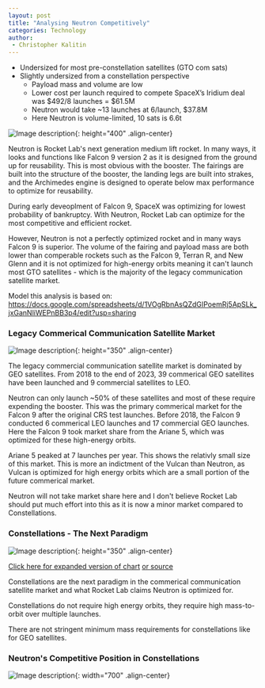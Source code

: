 ```yaml
---
layout: post
title: "Analysing Neutron Competitively"
categories: Technology
author:
 - Christopher Kalitin
---
```

<head>
    <meta property="og:image" content="{{site.url}}/assets/images/2024-01-07/neutron-deploy.jpg">
</head>

- Undersized for most pre-constellation satellites (GTO com sats)
- Slightly undersized from a constellation perspective
    - Payload mass and volume are low
    - Lower cost per launch required to compete
SpaceX’s Iridium deal was $492/8 launches = $61.5M
    - Neutron would take ~13 launches at 6/launch, $37.8M
    - Here Neutron is volume-limited, 10 sats is 6.6t

![Image description]({{site.url}}/assets/images/2024-01-07/neutron-deploy.jpg){: height="400" .align-center}

Neutron is Rocket Lab's next generation medium lift rocket. In many ways, it looks and functions like Falcon 9 version 2 as it is designed from the ground up for reusability. This is most obvious with the booster. The fairings are built into the structure of the booster, the landing legs are built into strakes, and the Archimedes engine is designed to operate below max performance to optimize for reusability.

During early deveoplment of Falcon 9, SpaceX was optimizing for lowest probability of bankruptcy. With Neutron, Rocket Lab can optimize for the most competitive and efficient rocket.

However, Neutron is not a perfectly optimized rocket and in many ways Falcon 9 is superior. The volume of the fairing and payload mass are both lower than comperable rockets such as the Falcon 9, Terran R, and New Glenn and it is not optimized for high-energy orbits meaning it can't launch most GTO satellites - which is the majority of the legacy communication satellite market.

Model this analysis is based on: <a href="https://docs.google.com/spreadsheets/d/1VOgRbnAsQZdGIPoemRj5ApSLk_jxGanNliWEPnBB3p4/edit?usp=sharing">https://docs.google.com/spreadsheets/d/1VOgRbnAsQZdGIPoemRj5ApSLk_jxGanNliWEPnBB3p4/edit?usp=sharing</a>

### Legacy Commerical Communication Satellite Market

![Image description]({{site.url}}/assets/images/2024-01-07/Launches-Total-Type-Mass.png){: height="350" .align-center}

The legacy commercial communication satellite market is dominated by GEO satellites. From 2018 to the end of 2023, 39 commerical GEO satellites have been launched and 9 commercial satellites to LEO.

Neutron can only launch ~50% of these satellites and most of these require expending the booster. This was the primary commerical market for the Falcon 9 after the original CRS test launches. Before 2018, the Falcon 9 conducted 6 commerical LEO launches and 17 commercial GEO launches. Here the Falcon 9 took market share from the Ariane 5, which was optimized for these high-energy orbits.

Ariane 5 peaked at 7 launches per year. This shows the relativly small size of this market. This is more an indictment of the Vulcan than Neutron, as Vulcan is optimized for high energy orbits which are a small portion of the future commerical market.

Neutron will not take market share here and I don't believe Rocket Lab should put much effort into this as it is now a minor market compared to Constellations.

### Constellations - The Next Paradigm

![Image description]({{site.url}}/assets/images/2024-01-07/Launches-Type-Pie.png){: height="350" .align-center}

<a href="{{site.url}}/assets/images/2024-01-07/Launches-Type-Pie.png">Click here for expanded version of chart</a> <a href="https://docs.google.com/spreadsheets/d/1VOgRbnAsQZdGIPoemRj5ApSLk_jxGanNliWEPnBB3p4/edit?usp=sharing">or source</a>

Constellations are the next paradigm in the commerical communication satellite market and what Rocket Lab claims Neutron is optimized for. 

Constellations do not require high energy orbits, they require high mass-to-orbit over multiple launches.

There are not stringent minimum mass requirements for constellations like for GEO satellites. 

### Neutron's Competitive Position in Constellations

![Image description]({{site.url}}/assets/images/2024-01-07/Constellation-Rockets.png){: width="700" .align-center}
